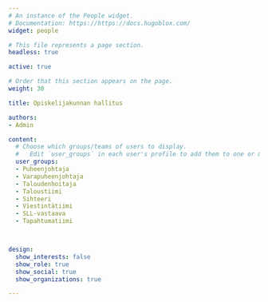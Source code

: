 ```yaml
---
# An instance of the People widget.
# Documentation: https://https://docs.hugoblox.com/
widget: people

# This file represents a page section.
headless: true

active: true

# Order that this section appears on the page.
weight: 30

title: Opiskelijakunnan hallitus

authors:
- Admin

content:
  # Choose which groups/teams of users to display.
  #   Edit `user_groups` in each user's profile to add them to one or more of these groups.
  user_groups:
  - Puheenjohtaja
  - Varapuheenjohtaja
  - Taloudenhoitaja
  - Taloustiimi
  - Sihteeri
  - Viestintätiimi
  - SLL-vastaava
  - Tapahtumatiimi



design:
  show_interests: false
  show_role: true
  show_social: true
  show_organizations: true

---
```

